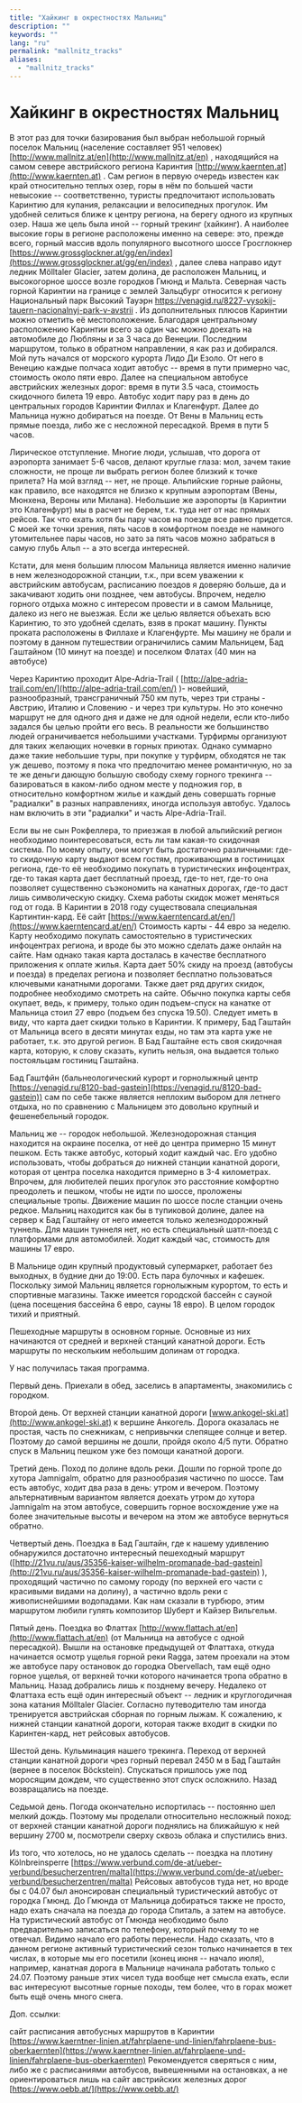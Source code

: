 ```yaml
---
title: "Хайкинг в окрестностях Мальниц"
description: ""
keywords: ""
lang: "ru"
permalink: "mallnitz_tracks"
aliases:
  - "mallnitz_tracks"
---
```



# Хайкинг в окрестностях Мальниц

В этот раз для точки базирования был выбран небольшой горный поселок Мальниц (население составляет 951 человек) [http://www.mallnitz.at/en](http://www.mallnitz.at/en) , находящийся на самом севере австрийского региона Каринтия [http://www.kaernten.at](http://www.kaernten.at) . Сам регион в первую очередь известен как край относительно теплых озер, горы в нём по большей части невысокие -- соответственно, туристы предпочитают использовать Каринтию для купания, релаксации и велосипедных прогулок. Им удобней селиться ближе к центру региона, на берегу одного из крупных озер. Наша же цель была иной -- горный трекинг (хайкинг). А наиболее высокие горы в регионе расположены именно на севере: это, прежде всего, горный массив вдоль популярного высотного шоссе Гросглокнер [https://www.grossglockner.at/gg/en/index](https://www.grossglockner.at/gg/en/index) , далее слева направо идут ледник Mölltaler Glacier, затем долина, де расположен Мальниц, и высокогорное шоссе возле городков Гмюнд и Мальта. Северная часть горной Каринтии на границе с землей Зальцбург относится к региону Национальный парк Высокий Тауэрн https://venagid.ru/8227-vysokij-tauern-nacionalnyj-park-v-avstrii . Из дополнительных плюсов Каринтии можно отметить её местоположение. Благодаря центральному расположению Каринтии всего за один час можно доехать на автомобиле до Любляны и за 3 часа до Венеции. Последним маршрутом, только в обратном направлении, я как раз и добирался. Мой путь начался от морского курорта Лидо Ди Езоло. От него в Венецию каждые полчаса ходит автобус -- время в пути примерно час, стоимость около пяти евро. Далее на специальном автобусе австрийских железных дорог: время в пути 3.5 часа, стоимость скидочного билета 19 евро. Автобус ходит пару раз в день до центральных городов Каринтии Филлах и Клагенфурт. Далее до Мальница нужно добираться на поезде. От Вены в Мальниц есть прямые поезда, либо же с несложной пересадкой. Время в пути 5 часов.

Лирическое отступление. Многие люди, услышав, что дорога от аэропорта занимает 5-6 часов, делают круглые глаза: мол, зачем такие сложности, не проще ли выбрать регион более близкий к точке прилета? На мой взгляд -- нет, не проще. Альпийские горные районы, как правило, все находятся не близко к крупным аэропортам (Вены, Мюнхена, Вероны или Милана). Небольшие же аэропорты (в Каринтии это Клагенфурт) мы в расчет не берем, т.к. туда нет от нас прямых рейсов. Так что ехать хотя бы пару часов на поезде все равно придется. С моей же точки зрения, пять часов в комфортном поезде не намного утомительнее пары часов, но зато за пять часов можно забраться в самую глубь Альп -- а это всегда интересней.

Кстати, для меня большим плюсом Мальница является именно наличие в нем железнодорожной станции, т.к., при всем уважении к австрийским автобусам, расписанию поездов я доверяю больше, да и закачивают ходить они позднее, чем автобусы. Впрочем, неделю горного отдыха можно с интересом провести и в самом Мальнице, далеко из него не выезжая. Если же целью является объехать всю Каринтию, то это удобней сделать, взяв в прокат машину. Пункты проката расположены в Филлахе и Клагенфурте. Мы машину не брали и поэтому в данном путешествии ограничились самим Мальницем, Бад Гаштайном (10 минут на поезде) и поселком Флатах (40 мин на автобусе)

Через Каринтию проходит Alpe-Adria-Trail ( [http://alpe-adria-trail.com/en/](http://alpe-adria-trail.com/en/) )- новейший, разнообразный, трансграничный 750 км путь, через три страны - Австрию, Италию и Словению - и через три культуры. Но это конечно маршрут не для одного дня и даже не для одной недели, если кто-либо задался бы целью пройти его весь. В реальности же большинство людей ограничивается небольшими участками. Турфирмы организуют для таких желающих ночевки в горных приютах. Однако суммарно даже такие небольшие туры, при покупке у турфирм, обходятся не так уж дешево, поэтому я пока что предпочитаю менее романтичную, но за те же деньги дающую большую свободу схему горного трекинга -- базироваться в каком-либо одном месте у подножия гор, в относительно комфортном жилье и каждый день совершать горные "радиалки" в разных направлениях, иногда используя автобус. Удалось нам включить в эти "радиалки" и часть Alpe-Adria-Trail.

Если вы не сын Рокфеллера, то приезжая в любой альпийский регион необходимо поинтересоваться, есть ли там какая-то скидочная система. По моему опыту, они могут быть достаточно различными: где-то скидочную карту выдают всем гостям, проживающим в гостиницах региона, где-то её необходимо покупать в туристических инфоцентрах, где-то такая карта дает бесплатный проезд, где-то нет, где-то она позволяет существенно съэкономить на канатных дорогах, где-то даст лишь символическую скидку. Схема работы скидок может меняться год от года. В Каринтии в 2018 году существовала специальная Картинтин-кард. Её сайт [https://www.kaerntencard.at/en/](https://www.kaerntencard.at/en/) Стоимость карты - 44 евро за неделю. Карту необходимо покупать самостоятельно в туристических инфоцентрах региона, и вроде бы это можно сделать даже онлайн на сайте. Нам однако такая карта досталась в качестве бесплатного приложения к оплате жилья. Карта дает 50% скиду на проезд (автобусы и поезда) в пределах региона и позволяет бесплатно пользоваться ключевыми канатными дорогами. Также дает ряд других скидок, подробнее необходимо смотреть на сайте. Обычно покупка карты себя окупает, ведь, к примеру, только один подъем-спуск на канатке от Мальница стоил 27 евро (подъем без спуска 19.50). Следует иметь в виду, что карта дает скидки только в Каринтии. К примеру, Бад Гаштайн от Мальница всего в десяти минутах езды, но там эта карта уже не работает, т.к. это другой регион. В Бад Гаштайне есть своя скидочная карта, которую, к слову сказать, купить нельзя, она выдается только постояльцам гостиниц Гаштайна.

Бад Гаштфйн (бальнеологический курорт и горнолыжный центр [https://venagid.ru/8120-bad-gastein](https://venagid.ru/8120-bad-gastein)) сам по себе также является неплохим выбором для летнего отдыха, но по сравнению с Мальницем это довольно крупный и фешенебельный городок.

Мальниц же -- городок небольшой. Железнодорожная станция находится на окраине поселка, от неё до центра примерно 15 минут пешком. Есть также автобус, который ходит каждый час. Его удобно использовать, чтобы добраться до нижней станции канатной дороги, которая от центра поселка находится примерно в 3-4 километрах. Впрочем, для любителей пеших прогулок это расстояние комфортно преодолеть и пешком, чтобы не идти по шоссе, проложены специальные тропы. Движение машин по шоссе после станции очень редкое. Мальниц находится как бы в тупиковой долине, далее на сервер к Бад Гаштайну от него имеется только железнодорожный туннель. Для машин туннеля нет, но есть специальный шатл-поезд с платформами для автомобилей. Ходит каждый час, стоимость для машины 17 евро.

В Мальнице один крупный продуктовый супермаркет, работает без выходных, в будние дни до 19:00. Есть пара булочных и кафешек. Поскольку зимой Мальниц является горнолыжным курортом, то есть и спортивные магазины. Также имеется городской бассейн с сауной (цена посещения бассейна 6 евро, сауны 18 евро). В целом городок тихий и приятный.

Пешеходные маршруты в основном горные. Основные из них начинаются от средней и верхней станций канатной дороги. Есть маршруты по нескольким небольшим долинам от городка.

У нас получилась такая программа.

Первый день. Приехали в обед, заселись в апартаменты, знакомились с городком.

Второй день. От верхней станции канатной дороги [www.ankogel-ski.at](http://www.ankogel-ski.at) к вершине Анкогель. Дорога оказалась не простая, часть по снежникам, с непривычки слепящее солнце и ветер. Поэтому до самой вершины не дошли, пройдя около 4/5 пути. Обратно спуск в Мальниц пешком уже без помощи канатной дороги.

Третий день. Поход по долине вдоль реки. Дошли по горной тропе до хутора Jamnigalm, обратно для разнообразия частично по шоссе. Там есть автобус, ходит два раза в день: утром и вечером. Поэтому альтернативным вариантом является доехать утром до хутора Jamnigalm на этом автобусе, совершить горное восхождение уже на более значительные высоты и вечером на этом же автобусе вернуться обратно.

Четвертый день. Поездка в Бад Гаштайн, где к нашему удивлению обнаружился достаточно интересный пешеходный маршрут ([http://21vu.ru/aus/35356-kaiser-wilhelm-promanade-bad-gastein](http://21vu.ru/aus/35356-kaiser-wilhelm-promanade-bad-gastein) ), проходящий частично по самому городу (по верхней его части с красивыми видами на долину), а частично вдоль реки с живописнейшими водопадами. Как нам сказали в турбюро, этим маршрутом любили гулять композитор Шуберт и Кайзер Вильгельм.

Пятый день. Поездка во Флаттах [http://www.flattach.at/en](http://www.flattach.at/en) (от Мальница на автобусе с одной пересадкой). Вышли на остановке предыдущей от Флаттаха, откуда начинается осмотр ущелья горной реки Ragga, затем проехали на этом же автобусе пару остановок до городка Obervellach, там ещё одно горное ущелья, от верхней точки которого начинается тропа обратно в Мальниц. Назад добрались лишь к позднему вечеру. Недалеко от Флаттаха есть ещё один интересный объект -- ледник и круглогодичная зона катания Mölltaler Glacier. Согласно путеводителю там иногда тренируется австрийская сборная по горным лыжам. К сожалению, к нижней станции канатной дороги, которая также входит в скидки по Каринтен-кард, нет рейсовых автобусов.

Шестой день. Кульминация нашего трекинга. Переход от верхней станции канатной дороги чрез горный перевал 2450 м в Бад Гаштайн (вернее в поселок Böckstein). Спускаться пришлось уже под моросящим дождем, что существенно этот спуск осложнило. Назад возвращались на поезде.

Седьмой день. Погода окончательно испортилась -- постоянно шел мелкий дождь. Поэтому мы проделали относительно несложный поход: от верхней станции канатной дороги поднялись на ближайшую к ней вершину 2700 м, посмотрели сверху сквозь облака и спустились вниз.

Из того, что хотелось, но не удалось сделать -- поездка на плотину Kölnbreinsperre [https://www.verbund.com/de-at/ueber-verbund/besucherzentren/malta](https://www.verbund.com/de-at/ueber-verbund/besucherzentren/malta) Рейсовых автобусов туда нет, но вроде бы с 04.07 был анонсирован специальный туристический автобус от городка Гмюнд. До Гмюнда от Мальница добираться также не просто, надо ехать сначала на поезда до города Спиталь, а затем на автобусе. На туристический автобус от Гмюнда необходимо было предварительно записаться по телефону, который почему то не отвечал. Видимо начало его работы перенесли. Надо сказать, что в данном регионе активный туристический сезон только начинается в тех числах, в которые мы его посетили (конец июня -- начало июля), например, канатная дорога в Мальнице начинала работать только с 24.07. Поэтому раньше этих чисел туда вообще нет смысла ехать, если вас интересуют высотные горные походы, тем более, что в горах может быть ещё очень много снега.

Доп. ссылки:

сайт расписания автобусных маршрутов в Каринтии [https://www.kaerntner-linien.at/fahrplaene-und-linien/fahrplaene-bus-oberkaernten](https://www.kaerntner-linien.at/fahrplaene-und-linien/fahrplaene-bus-oberkaernten) Рекомендуется сверяться с ним, либо же с расписаниями автобусов, вывешенными на остановках, а не ориентироваться лишь на сайт австрийских железных дорог [https://www.oebb.at/](https://www.oebb.at/)
